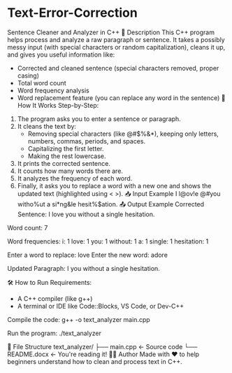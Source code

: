 # Text-Error-Correction
Sentence Cleaner and Analyzer in C++
📌 Description
This C++ program helps process and analyze a raw paragraph or sentence. It takes a possibly messy input (with special characters or random capitalization), cleans it up, and gives you useful information like:

- Corrected and cleaned sentence (special characters removed, proper casing)
- Total word count
- Word frequency analysis
- Word replacement feature (you can replace any word in the sentence)
🚀 How It Works
Step-by-Step:
1. The program asks you to enter a sentence or paragraph.
2. It cleans the text by:
   - Removing special characters (like @#$%&*), keeping only letters, numbers, commas, periods, and spaces.
   - Capitalizing the first letter.
   - Making the rest lowercase.
3. It prints the corrected sentence.
4. It counts how many words there are.
5. It analyzes the frequency of each word.
6. Finally, it asks you to replace a word with a new one and shows the updated text (highlighted using < >).
📥 Input Example
I l@ov!e @#you witho%ut a si*ng&le hesit%$ation.
📤 Output Example
Corrected Sentence:
I love you without a single hesitation.

Word count: 7

Word frequencies:
i: 1
love: 1
you: 1
without: 1
a: 1
single: 1
hesitation: 1

Enter a word to replace: love
Enter the new word: adore

Updated Paragraph:
I <adore> you without a single hesitation.

🛠️ How to Run
Requirements:
- A C++ compiler (like g++)
- A terminal or IDE like Code::Blocks, VS Code, or Dev-C++

Compile the code:
g++ -o text_analyzer main.cpp

Run the program:
./text_analyzer

📂 File Structure
text_analyzer/
├── main.cpp       ← Source code
└── README.docx    ← You're reading it!
👨‍💻 Author
Made with ❤️ to help beginners understand how to clean and process text in C++.

